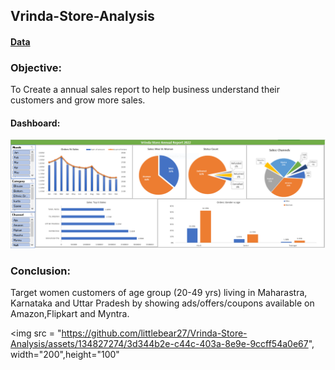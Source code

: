 ## Vrinda-Store-Analysis
#### [Data](https://drive.google.com/drive/folders/1fjSivPLPaXnygIEacTt1LgEgt-9lNbDe?usp=drive_link)

### Objective: 
To Create a annual sales report to help business understand their customers and grow more sales.

#### Dashboard:
![Dashboard](https://github.com/littlebear27/Vrinda-Store-Analysis/blob/main/dashboard.PNG)


### Conclusion: 
Target women customers of age group (20-49 yrs) living in Maharastra, Karnataka and Uttar Pradesh by showing ads/offers/coupons available on Amazon,Flipkart and Myntra.


<img src = "https://github.com/littlebear27/Vrinda-Store-Analysis/assets/134827274/3d344b2e-c44c-403a-8e9e-9ccff54a0e67", width="200",height="100"

